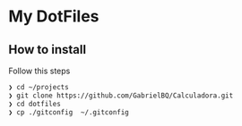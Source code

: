 # My DotFiles

## How to install

Follow this steps

```sh
❯ cd ~/projects
❯ git clone https://github.com/GabrielBQ/Calculadora.git
❯ cd dotfiles
❯ cp ./gitconfig  ~/.gitconfig
```
